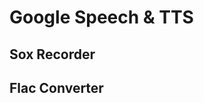 [Ignore]:http://stackoverflow.com/questions/4823468/store-comments-in-markdown-syntax
[//]: https://help.github.com/articles/github-flavored-markdown
[comment]: http://daringfireball.net/projects/markdown/
<!--
http://stackoverflow.com/questions/5922882/what-file-uses-md-extension-and-how-should-i-edit-them
-->



# Google Speech & TTS


## Sox Recorder

## Flac Converter


